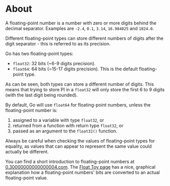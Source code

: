 # About

A floating-point number is a number with zero or more digits behind the decimal separator.
Examples are `-2.4`, `0.1`, `3.14`, `16.984025` and `1024.0`.

Different floating-point types can store different numbers of digits after the digit separator - this is referred to as its precision.

Go has two floating-point types:

- `float32`: 32 bits (~6-9 digits precision).
- `float64`: 64 bits (~15-17 digits precision).
  This is the default floating-point type.

As can be seen, both types can store a different number of digits.
This means that trying to store PI in a `float32` will only store the first 6 to 9 digits (with the last digit being rounded).

By default, Go will use `float64` for floating-point numbers, unless the floating-point number is:

1. assigned to a variable with type `float32`, or
2. returned from a function with return type `float32`, or
3. passed as an argument to the `float32()` function.

Always be careful when checking the values of floating-point types for equality, as values that can appear to represent the same value could actually be different.

You can find a short introduction to floating-point numbers at [0.30000000000000004.com][0.30000000000000004.com].
The [Float Toy page][evanw.github.io-float-toy] has a nice, graphical explanation how a floating-point numbers' bits are converted to an actual floating-point value.

[0.30000000000000004.com]: https://0.30000000000000004.com/
[evanw.github.io-float-toy]: https://evanw.github.io/float-toy/
